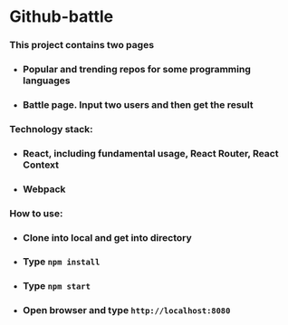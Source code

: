 # Github-battle
### This project contains two pages
* ### Popular and trending repos for some programming languages
* ### Battle page. Input two users and then get the result

### Technology stack:
* ### React, including fundamental usage, React Router, React Context
* ### Webpack

### How to use:
* ### Clone into local and get into directory
* ### Type `npm install`
* ### Type `npm start`
* ### Open browser and type `http://localhost:8080`
